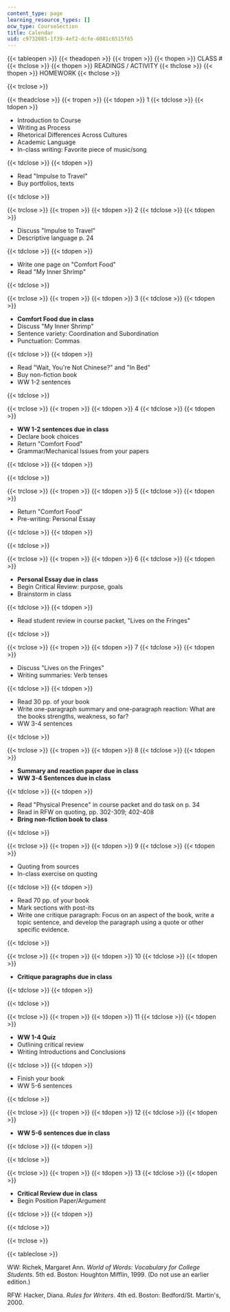 ```yaml
---
content_type: page
learning_resource_types: []
ocw_type: CourseSection
title: Calendar
uid: c9732085-1f39-4ef2-dcfe-6081c6515f65
---
```


{{< tableopen >}}
{{< theadopen >}}
{{< tropen >}}
{{< thopen >}}
CLASS #
{{< thclose >}}
{{< thopen >}}
READINGS / ACTIVITY
{{< thclose >}}
{{< thopen >}}
HOMEWORK
{{< thclose >}}

{{< trclose >}}

{{< theadclose >}}
{{< tropen >}}
{{< tdopen >}}
1
{{< tdclose >}}
{{< tdopen >}}


*   Introduction to Course
*   Writing as Process
*   Rhetorical Differences Across Cultures
*   Academic Language
*   In-class writing: Favorite piece of music/song


{{< tdclose >}}
{{< tdopen >}}


*   Read "Impulse to Travel"
*   Buy portfolios, texts


{{< tdclose >}}

{{< trclose >}}
{{< tropen >}}
{{< tdopen >}}
2
{{< tdclose >}}
{{< tdopen >}}


*   Discuss "Impulse to Travel"
*   Descriptive language p. 24


{{< tdclose >}}
{{< tdopen >}}


*   Write one page on "Comfort Food"
*   Read "My Inner Shrimp"


{{< tdclose >}}

{{< trclose >}}
{{< tropen >}}
{{< tdopen >}}
3
{{< tdclose >}}
{{< tdopen >}}


*   **Comfort Food due in class**
*   Discuss "My Inner Shrimp"
*   Sentence variety: Coordination and Subordination
*   Punctuation: Commas


{{< tdclose >}}
{{< tdopen >}}


*   Read "Wait, You're Not Chinese?" and "In Bed"
*   Buy non-fiction book
*   WW 1-2 sentences


{{< tdclose >}}

{{< trclose >}}
{{< tropen >}}
{{< tdopen >}}
4
{{< tdclose >}}
{{< tdopen >}}


*   **WW 1-2 sentences due in class**
*   Declare book choices
*   Return "Comfort Food"
*   Grammar/Mechanical Issues from your papers


{{< tdclose >}}
{{< tdopen >}}

{{< tdclose >}}

{{< trclose >}}
{{< tropen >}}
{{< tdopen >}}
5
{{< tdclose >}}
{{< tdopen >}}


*   Return "Comfort Food"
*   Pre-writing: Personal Essay


{{< tdclose >}}
{{< tdopen >}}

{{< tdclose >}}

{{< trclose >}}
{{< tropen >}}
{{< tdopen >}}
6
{{< tdclose >}}
{{< tdopen >}}


*   **Personal Essay due in class**
*   Begin Critical Review: purpose, goals
*   Brainstorm in class


{{< tdclose >}}
{{< tdopen >}}


*   Read student review in course packet, "Lives on the Fringes"


{{< tdclose >}}

{{< trclose >}}
{{< tropen >}}
{{< tdopen >}}
7
{{< tdclose >}}
{{< tdopen >}}


*   Discuss "Lives on the Fringes"
*   Writing summaries: Verb tenses


{{< tdclose >}}
{{< tdopen >}}


*   Read 30 pp. of your book
*   Write one-paragraph summary and one-paragraph reaction: What are the books strengths, weakness, so far?
*   WW 3-4 sentences


{{< tdclose >}}

{{< trclose >}}
{{< tropen >}}
{{< tdopen >}}
8
{{< tdclose >}}
{{< tdopen >}}


*   **Summary and reaction paper due in class**
*   **WW 3-4 Sentences due in class**


{{< tdclose >}}
{{< tdopen >}}


*   Read "Physical Presence" in course packet and do task on p. 34
*   Read in RFW on quoting, pp. 302-309; 402-408
*   **Bring non-fiction book to class**


{{< tdclose >}}

{{< trclose >}}
{{< tropen >}}
{{< tdopen >}}
9
{{< tdclose >}}
{{< tdopen >}}


*   Quoting from sources
*   In-class exercise on quoting


{{< tdclose >}}
{{< tdopen >}}


*   Read 70 pp. of your book
*   Mark sections with post-its
*   Write one critique paragraph: Focus on an aspect of the book, write a topic sentence, and develop the paragraph using a quote or other specific evidence.


{{< tdclose >}}

{{< trclose >}}
{{< tropen >}}
{{< tdopen >}}
10
{{< tdclose >}}
{{< tdopen >}}


*   **Critique paragraphs due in class**


{{< tdclose >}}
{{< tdopen >}}

{{< tdclose >}}

{{< trclose >}}
{{< tropen >}}
{{< tdopen >}}
11
{{< tdclose >}}
{{< tdopen >}}


*   **WW 1-4 Quiz**
*   Outlining critical review
*   Writing Introductions and Conclusions


{{< tdclose >}}
{{< tdopen >}}


*   Finish your book
*   WW 5-6 sentences


{{< tdclose >}}

{{< trclose >}}
{{< tropen >}}
{{< tdopen >}}
12
{{< tdclose >}}
{{< tdopen >}}


*   **WW 5-6 sentences due in class**


{{< tdclose >}}
{{< tdopen >}}

{{< tdclose >}}

{{< trclose >}}
{{< tropen >}}
{{< tdopen >}}
13
{{< tdclose >}}
{{< tdopen >}}


*   **Critical Review due in class**
*   Begin Position Paper/Argument


{{< tdclose >}}
{{< tdopen >}}

{{< tdclose >}}

{{< trclose >}}

{{< tableclose >}}

WW: Richek, Margaret Ann. _World of Words: Vocabulary for College Students_. 5th ed. Boston: Houghton Mifflin, 1999. (Do not use an earlier edition.)

RFW: Hacker, Diana. _Rules for Writers_. 4th ed. Boston: Bedford/St. Martin's, 2000.